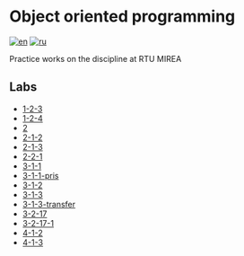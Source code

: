 # Object oriented programming

[![en](https://img.shields.io/badge/lang-en-blue.svg)](README.md)
[![ru](https://img.shields.io/badge/lang-ru-red.svg)](README.ru.md)

Practice works on the discipline at RTU MIREA

## Labs

- [1-2-3](1-2-3)
- [1-2-4](1-2-4)
- [2](2)
- [2-1-2](2-1-2)
- [2-1-3](2-1-3)
- [2-2-1](2-2-1)
- [3-1-1](3-1-1)
- [3-1-1-pris](3-1-1-pris)
- [3-1-2](3-1-2)
- [3-1-3](3-1-3)
- [3-1-3-transfer](3-1-3-peredacha)
- [3-2-17](3-2-17)
- [3-2-17-1](3-2-17-1)
- [4-1-2](4-1-2)
- [4-1-3](4-1-3)
